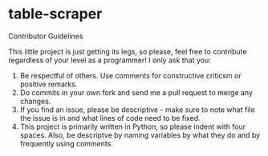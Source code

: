 table-scraper
=============

Contributor Guidelines

This little project is just getting its legs, so please, feel free to contribute regardless of your level as a programmer! I only ask that you:
1. Be respectful of others. Use comments for constructive criticsm or positive remarks.
2. Do commits in your own fork and send me a pull request to merge any changes.
3. If you find an issue, please be descriptive - make sure to note what file the issue is in and what lines of code need to be fixed.
4. This project is primarily written in Python, so please indent with four spaces. Also, be descriptve by naming variables by what they do and by frequently using comments.

